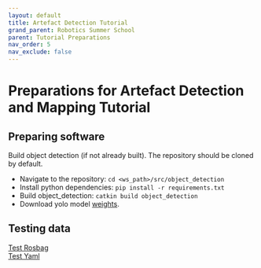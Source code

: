 ```yaml
---
layout: default
title: Artefact Detection Tutorial
grand_parent: Robotics Summer School
parent: Tutorial Preparations
nav_order: 5
nav_exclude: false
---
```


# Preparations for Artefact Detection and Mapping Tutorial

## Preparing software
Build object detection (if not already built). The repository should be cloned by default.  
- Navigate to the repository: `cd <ws_path>/src/object_detection`  
- Install python dependencies: `pip install -r requirements.txt`  
- Build object_detection: `catkin build object_detection`  
- Download yolo model [weights](https://github.com/ultralytics/yolov5/releases/download/v6.1/yolov5l6.pt).

## Testing data
[Test Rosbag](https://drive.google.com/file/d/1DD6TuSl4mljIMF_8vJUCqtb01Cvv70EN/view?usp=sharing)  
[Test Yaml](https://drive.google.com/file/d/107_88AJTFaPMifwph7A7zcQc2HlTNc_G/view?usp=sharing)
